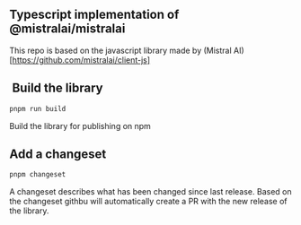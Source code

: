 ## Typescript implementation of @mistralai/mistralai

This repo is based on the javascript library made by (Mistral AI)[https://github.com/mistralai/client-js]

##  Build the library

```bash
pnpm run build
```

Build the library for publishing on npm

## Add a changeset

```bash
pnpm changeset
```

A changeset describes what has been changed since last release. Based on the changeset githbu will automatically create a PR with the new release of the library.
